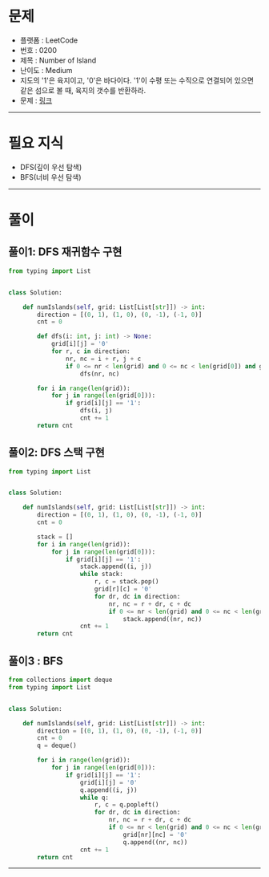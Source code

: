 # 문제
- 플랫폼 : LeetCode
- 번호 : 0200
- 제목 : Number of Island
- 난이도 : Medium
- 지도의 '1'은 육지이고, '0'은 바다이다. '1'이 수평 또는 수직으로 연결되어 있으면 같은 섬으로 볼 때, 육지의 갯수를
반환하라.
- 문제 : <a href="https://leetcode.com/problems/number-of-islands" target="_blank">링크</a>

---

# 필요 지식
- DFS(깊이 우선 탐색)
- BFS(너비 우선 탐색)

---

# 풀이
## 풀이1: DFS 재귀함수 구현
```python
from typing import List


class Solution:

    def numIslands(self, grid: List[List[str]]) -> int:
        direction = [(0, 1), (1, 0), (0, -1), (-1, 0)]
        cnt = 0

        def dfs(i: int, j: int) -> None:
            grid[i][j] = '0'
            for r, c in direction:
                nr, nc = i + r, j + c
                if 0 <= nr < len(grid) and 0 <= nc < len(grid[0]) and grid[nr][nc] == '1':
                    dfs(nr, nc)

        for i in range(len(grid)):
            for j in range(len(grid[0])):
                if grid[i][j] == '1':
                    dfs(i, j)
                    cnt += 1
        return cnt
```

## 풀이2: DFS 스택 구현
```python
from typing import List


class Solution:

    def numIslands(self, grid: List[List[str]]) -> int:
        direction = [(0, 1), (1, 0), (0, -1), (-1, 0)]
        cnt = 0

        stack = []
        for i in range(len(grid)):
            for j in range(len(grid[0])):
                if grid[i][j] == '1':
                    stack.append((i, j))
                    while stack:
                        r, c = stack.pop()
                        grid[r][c] = '0'
                        for dr, dc in direction:
                            nr, nc = r + dr, c + dc
                            if 0 <= nr < len(grid) and 0 <= nc < len(grid[0]) and grid[nr][nc] == '1':
                                stack.append((nr, nc))
                    cnt += 1
        return cnt
```

## 풀이3 : BFS
```python
from collections import deque
from typing import List


class Solution:

    def numIslands(self, grid: List[List[str]]) -> int:
        direction = [(0, 1), (1, 0), (0, -1), (-1, 0)]
        cnt = 0
        q = deque()

        for i in range(len(grid)):
            for j in range(len(grid[0])):
                if grid[i][j] == '1':
                    grid[i][j] = '0'
                    q.append((i, j))
                    while q:
                        r, c = q.popleft()
                        for dr, dc in direction:
                            nr, nc = r + dr, c + dc
                            if 0 <= nr < len(grid) and 0 <= nc < len(grid[0]) and grid[nr][nc] == '1':
                                grid[nr][nc] = '0'
                                q.append((nr, nc))
                    cnt += 1
        return cnt
```

---
